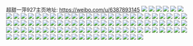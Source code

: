 超甜一萍927主页地址: https://weibo.com/u/6387893145 
![](https://wx4.sinaimg.cn/mw2000/006YiWOBly1h8w63z4zcxj31o02807wh.jpg) 
![](https://wx4.sinaimg.cn/mw2000/006YiWOBly1h8lzjbutl2j30wi1qrdn2.jpg) 
![](https://wx4.sinaimg.cn/mw2000/006YiWOBly1h8lzjbbnehj30wi1qr0z9.jpg) 
![](https://wx4.sinaimg.cn/mw2000/006YiWOBly1h8lzjciiloj30wi1qrgtl.jpg) 
![](https://wx4.sinaimg.cn/mw2000/006YiWOBly1h8lzjcucbhj30wi1qrtg9.jpg) 
![](https://wx4.sinaimg.cn/mw2000/006YiWOBly1h8lzjd6dw4j30wi1r8ait.jpg) 
![](https://wx4.sinaimg.cn/mw2000/006YiWOBly1h8lzjede15j30wi1ycne6.jpg) 
![](https://wx4.sinaimg.cn/mw2000/006YiWOBly1h8duo3yqj1j30wi1hdn54.jpg) 
![](https://wx4.sinaimg.cn/mw2000/006YiWOBly1h82dwc6dauj30wi0z2jw6.jpg) 
![](https://wx4.sinaimg.cn/mw2000/006YiWOBly1h7ufkxqv0kj33402c0x6q.jpg) 
![](https://wx4.sinaimg.cn/mw2000/006YiWOBly1h7udqdl8mij30wi0uftcf.jpg) 
![](https://wx4.sinaimg.cn/mw2000/006YiWOBly1h7tjknypdjj30wi0iqtal.jpg) 
![](https://wx4.sinaimg.cn/mw2000/006YiWOBly1h7tjko9p74j30wi1adn3p.jpg) 
![](https://wx4.sinaimg.cn/mw2000/006YiWOBly1h7teikwvwxj30n01dsaf4.jpg) 
![](https://wx4.sinaimg.cn/mw2000/006YiWOBly1h7teikho05j30u0140jyp.jpg) 
![](https://wx4.sinaimg.cn/mw2000/006YiWOBly1h7teil7sgij30jh17ctbd.jpg) 
![](https://wx4.sinaimg.cn/mw2000/006YiWOBly1h7puvs8dhij30wi1d2qhm.jpg) 
![](https://wx4.sinaimg.cn/mw2000/006YiWOBly1h7puvrqreyj30wh1g2qep.jpg) 
![](https://wx4.sinaimg.cn/mw2000/006YiWOBly1h7puvp59o6j321d21dqv6.jpg) 
![](https://wx4.sinaimg.cn/mw2000/006YiWOBly1h7puvrcurdj32c02c0qv7.jpg) 
![](https://wx4.sinaimg.cn/mw2000/006YiWOBly1h7ox1auvuij30wh0aygog.jpg) 
![](https://wx4.sinaimg.cn/mw2000/006YiWOBly1h7ox1ajlqgj32o02o0b2b.jpg) 
![](https://wx4.sinaimg.cn/mw2000/006YiWOBly1h7ox1b1b4zj30wh0bfabr.jpg) 
![](https://wx4.sinaimg.cn/mw2000/006YiWOBly1h7ocwspzvxj30sg1cfq6y.jpg) 
![](https://wx4.sinaimg.cn/mw2000/006YiWOBly1h7ocwsz2bqj30s017u43z.jpg) 
![](https://wx4.sinaimg.cn/mw2000/006YiWOBly1h7no5g98y3j30s00gpq4b.jpg) 
![](https://wx4.sinaimg.cn/mw2000/006YiWOBly1h7iej9luoqj30rr1qr76v.jpg) 
![](https://wx4.sinaimg.cn/mw2000/006YiWOBly1h7h9aokcmsj30wi0djgmf.jpg) 
![](https://wx4.sinaimg.cn/mw2000/006YiWOBly1h7h1wh7e2fj30wi1uw45s.jpg) 
![](https://wx4.sinaimg.cn/mw2000/006YiWOBly1h7h1wgzgthj30wi1p1gn3.jpg) 
![](https://wx4.sinaimg.cn/mw2000/006YiWOBly1h7h1wghc9qj30wi1ntnid.jpg) 
![](https://wx4.sinaimg.cn/mw2000/006YiWOBly1h7g6dbzpbij30dt029mxh.jpg) 
![](https://wx4.sinaimg.cn/mw2000/006YiWOBly1h7f6g1yjhaj32c02c0u0y.jpg) 
![](https://wx4.sinaimg.cn/mw2000/006YiWOBly1h7f6g504pbj32c02c0npe.jpg) 
![](https://wx4.sinaimg.cn/mw2000/006YiWOBly1h7f6g3d5nbj32c02c0wmw.jpg) 
![](https://wx4.sinaimg.cn/mw2000/006YiWOBly1h76du5f1vgj31nh1ztgrk.jpg) 
![](https://wx4.sinaimg.cn/mw2000/006YiWOBly1h767j9mylbj30u0140jte.jpg) 
![](https://wx4.sinaimg.cn/mw2000/006YiWOBly1h73s30mnp9j30tx0tb106.jpg) 
![](https://wx4.sinaimg.cn/mw2000/006YiWOBly1h72oojf98tj30u00u0gnr.jpg) 
![](https://wx4.sinaimg.cn/mw2000/006YiWOBly1h71rc8jeoxj31o01qjgr5.jpg) 
![](https://wx4.sinaimg.cn/mw2000/006YiWOBly1h71rc903w8j328h1tshdt.jpg) 
![](https://wx4.sinaimg.cn/mw2000/006YiWOBly1h71rcaqwgij32c02c0qv6.jpg) 
![](https://wx4.sinaimg.cn/mw2000/006YiWOBly1h71ooj7yuij32c02c0qv6.jpg) 
![](https://wx4.sinaimg.cn/mw2000/006YiWOBly1h71ookq7q7j32c02c014n.jpg) 
![](https://wx4.sinaimg.cn/mw2000/006YiWOBly1h71oohc5hoj32c02c013w.jpg) 
![](https://wx4.sinaimg.cn/mw2000/006YiWOBly1h71oomacbaj32c02c0tjs.jpg) 
![](https://wx4.sinaimg.cn/mw2000/006YiWOBly1h71oonq7bzj32c02c0qv6.jpg) 
![](https://wx4.sinaimg.cn/mw2000/006YiWOBly1h71oopb11wj32c02c0qv6.jpg) 
![](https://wx4.sinaimg.cn/mw2000/006YiWOBly1h6yaeb24x5j32c02c014r.jpg) 
![](https://wx4.sinaimg.cn/mw2000/006YiWOBly1h6vubcqqzzj32c0340e81.jpg) 
![](https://wx4.sinaimg.cn/mw2000/006YiWOBly1h6vubf2efwj324q2i7npe.jpg) 
![](https://wx4.sinaimg.cn/mw2000/006YiWOBly1h6vubhfka8j321h2txqv6.jpg) 
![](https://wx4.sinaimg.cn/mw2000/006YiWOBly1h6vubjc50vj321k2sku0y.jpg) 
![](https://wx4.sinaimg.cn/mw2000/006YiWOBly1h6vubjstr2j30mq0vngul.jpg) 
![](https://wx4.sinaimg.cn/mw2000/006YiWOBly1h6vubb9npzj32282t6x6q.jpg) 
![](https://wx4.sinaimg.cn/mw2000/006YiWOBly1h6vubk4damj318s187dum.jpg) 
![](https://wx4.sinaimg.cn/mw2000/006YiWOBly1h6vublq4tzj325c2rl48m.jpg) 
![](https://wx4.sinaimg.cn/mw2000/006YiWOBly1h6vubn8x0xj32092skkjm.jpg) 
![](https://wx4.sinaimg.cn/mw2000/006YiWOBly1h6vuboj3alj31y82tm10p.jpg) 
![](https://wx4.sinaimg.cn/mw2000/006YiWOBly1h6ut39ob2sj30sg23x7wh.jpg) 
![](https://wx4.sinaimg.cn/mw2000/006YiWOBly1h6ut3b6rehj30sg35s1ky.jpg) 
![](https://wx4.sinaimg.cn/mw2000/006YiWOBly1h6ut3ckkqoj30sg23utnp.jpg) 
![](https://wx4.sinaimg.cn/mw2000/006YiWOBly1h6ut3fj00mj32c03404qs.jpg) 
![](https://wx4.sinaimg.cn/mw2000/006YiWOBly1h6ut387l9mj30sg23u1kx.jpg) 
![](https://wx4.sinaimg.cn/mw2000/006YiWOBly1h6ut3jy2waj32c03401l2.jpg) 
![](https://wx4.sinaimg.cn/mw2000/006YiWOBly1h6ut3oz8vfj32c0340u13.jpg) 
![](https://wx4.sinaimg.cn/mw2000/006YiWOBly1h6ut3u0g9uj31o02804md.jpg) 
![](https://wx4.sinaimg.cn/mw2000/006YiWOBly1h6ut3yd9jtj32c0340kjn.jpg) 
![](https://wx4.sinaimg.cn/mw2000/006YiWOBly1h6ut405uwgj32c0340hdt.jpg) 
![](https://wx4.sinaimg.cn/mw2000/006YiWOBly1h6oxr9sqbwj30sg0d075y.jpg) 
![](https://wx4.sinaimg.cn/mw2000/006YiWOBly1h6oxrjjxptj30wi13eadl.jpg) 
![](https://wx4.sinaimg.cn/mw2000/006YiWOBly1h6eccarndyj30sh0xvmz7.jpg) 
![](https://wx4.sinaimg.cn/mw2000/006YiWOBly1h6cyr5054ej30sg0h542u.jpg) 
![](https://wx4.sinaimg.cn/mw2000/006YiWOBly1h6av88wuzgj32801o0e82.jpg) 
![](https://wx4.sinaimg.cn/mw2000/006YiWOBly1h69wnvz28pj30wi1ycwhh.jpg) 
![](https://wx4.sinaimg.cn/mw2000/006YiWOBly1h66dm97kdcj30wi1sndnj.jpg) 
![](https://wx4.sinaimg.cn/mw2000/006YiWOBly1h66dm9rv12j30wi1sg10p.jpg) 
![](https://wx4.sinaimg.cn/mw2000/006YiWOBly1h66dma1h2dj30wi1sgaix.jpg) 
![](https://wx4.sinaimg.cn/mw2000/006YiWOBly1h66dmac7syj30wi1somz6.jpg) 
![](https://wx4.sinaimg.cn/mw2000/006YiWOBly1h61snwru86j31o0280tgb.jpg) 
![](https://wx4.sinaimg.cn/mw2000/006YiWOBly1h61so2b0l0j32c02c0qll.jpg) 
![](https://wx4.sinaimg.cn/mw2000/006YiWOBly1h61sny32ndj31o0280qbr.jpg) 
![](https://wx4.sinaimg.cn/mw2000/006YiWOBly1h61so84296j31o02804qp.jpg) 
![](https://wx4.sinaimg.cn/mw2000/006YiWOBly1h61so57tdlj333z2bze84.jpg) 
![](https://wx4.sinaimg.cn/mw2000/006YiWOBly1h61so8xap2j31o02804qp.jpg) 
![](https://wx4.sinaimg.cn/mw2000/006YiWOBly1h61so8g83aj31o0280nif.jpg) 
![](https://wx4.sinaimg.cn/mw2000/006YiWOBly1h61so7fd1tj32c02c0kjn.jpg) 
![](https://wx4.sinaimg.cn/mw2000/006YiWOBly1h61so9hf2xj32c02c0nmn.jpg) 
![](https://wx4.sinaimg.cn/mw2000/006YiWOBly1h60tr3kabqj31o028078m.jpg) 
![](https://wx4.sinaimg.cn/mw2000/006YiWOBly1h60tr45p3jj31o0280436.jpg) 
![](https://wx4.sinaimg.cn/mw2000/006YiWOBly1h5vdkh2hmfj30wi1bak1h.jpg) 
![](https://wx4.sinaimg.cn/mw2000/006YiWOBly1h5vdkhpgabj30wi19vn86.jpg) 
![](https://wx4.sinaimg.cn/mw2000/006YiWOBly1h5vdki74qrj30wi1ir4bc.jpg) 
![](https://wx4.sinaimg.cn/mw2000/006YiWOBly1h5vdkinlmuj30wi1rlqg5.jpg) 
![](https://wx4.sinaimg.cn/mw2000/006YiWOBly1h5vdkj9hmoj32c01rp1ca.jpg) 
![](https://wx4.sinaimg.cn/mw2000/006YiWOBly1h5uuw8078ej30sa0dhdlm.jpg) 
![](https://wx4.sinaimg.cn/mw2000/006YiWOBly1h5tnml6b1dj32c03407wi.jpg) 
![](https://wx4.sinaimg.cn/mw2000/006YiWOBly1h5pvpqelu0j31yc0wie81.jpg) 
![](https://wx4.sinaimg.cn/mw2000/006YiWOBly1h5oz9jo7zuj30u01hcafh.jpg) 
![](https://wx4.sinaimg.cn/mw2000/006YiWOBly1h5famvk4btj30u01mbwgw.jpg) 
